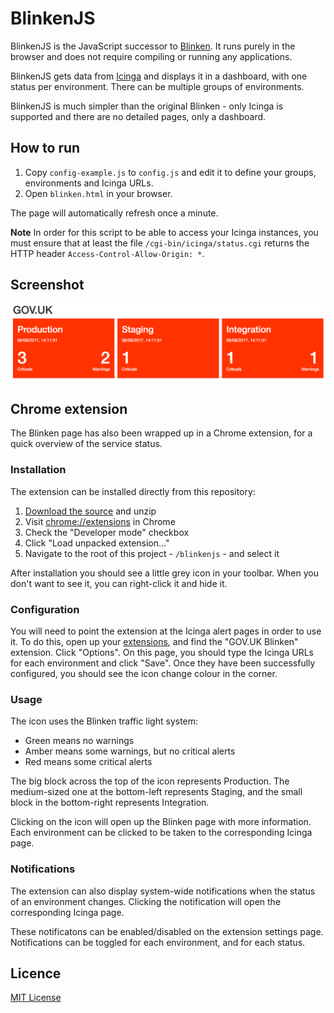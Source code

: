 # BlinkenJS

BlinkenJS is the JavaScript successor to [Blinken](https://github.com/alphagov/blinken). It runs purely in the browser and does not require compiling or running any applications.

BlinkenJS gets data from [Icinga](https://www.icinga.com/) and displays it in a dashboard, with one status per environment. There can be multiple groups of environments.

BlinkenJS is much simpler than the original Blinken - only Icinga is supported and there are no detailed pages, only a dashboard.

## How to run

1. Copy `config-example.js` to `config.js` and edit it to define your groups, environments and Icinga URLs.
2. Open `blinken.html` in your browser.

The page will automatically refresh once a minute.

**Note** In order for this script to be able to access your Icinga instances, you must ensure that at least the file `/cgi-bin/icinga/status.cgi` returns the HTTP header `Access-Control-Allow-Origin: *`.

## Screenshot

![Screenshot of BlinkenJS in action](docs/screenshot.png)

## Chrome extension

The Blinken page has also been wrapped up in a Chrome extension, for a quick overview of the service status.

### Installation

The extension can be installed directly from this repository:

1. [Download the source][source] and unzip
2. Visit [chrome://extensions][extensions] in Chrome
3. Check the "Developer mode" checkbox
4. Click "Load unpacked extension..."
5. Navigate to the root of this project - `/blinkenjs` - and select it

After installation you should see a little grey icon in your toolbar. When you don't want to see it, you can right-click it and hide it.

### Configuration

You will need to point the extension at the Icinga alert pages in order to use it. To do this, open up your [extensions][extensions], and find the "GOV.UK Blinken" extension. Click "Options". On this page, you should type the Icinga URLs for each environment and click "Save". Once they have been successfully configured, you should see the icon change colour in the corner.

### Usage

The icon uses the Blinken traffic light system:

- Green means no warnings
- Amber means some warnings, but no critical alerts
- Red means some critical alerts

The big block across the top of the icon represents Production. The medium-sized one at the bottom-left represents
Staging, and the small block in the bottom-right represents Integration.

Clicking on the icon will open up the Blinken page with more information. Each environment can be clicked to be taken
to the corresponding Icinga page.  

### Notifications

The extension can also display system-wide notifications when the status of an environment changes. Clicking the notification will open the corresponding Icinga page.

These notificatons can be enabled/disabled on the extension settings page. Notifications can be toggled for each environment, and for each status.

[source]: https://github.com/alphagov/blinkenjs/archive/master.zip
[extensions]: chrome://extensions

## Licence

[MIT License](LICENCE)
